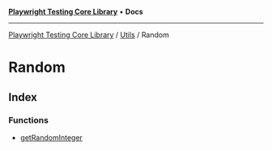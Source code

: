 [**Playwright Testing Core Library**](../../../../README.md) • **Docs**

***

[Playwright Testing Core Library](../../../../README.md) / [Utils](../../README.md) / Random

# Random

## Index

### Functions

- [getRandomInteger](functions/getRandomInteger.md)
